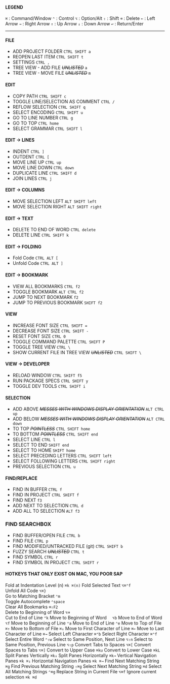 #### LEGEND

`⌘` : Command/Window
`⌃` : Control
`⌥` : Option/Alt
`⇧` : Shift
`⌫` : Delete
`←` : Left Arrow
`→` : Right Arrow
`↑` : Up Arrow
`↓` : Down Arrow
`↩` : Return/Enter

---


#### FILE
+ ADD PROJECT FOLDER                                   `CTRL SHIFT a`
+ REOPEN LAST ITEM                                        `CTRL SHIFT t`
+ SETTINGS                                                `CTRL ,`
+ TREE VIEW - ADD FILE	       *~~UNLISTED~~*    	                  	          `a`
+ TREE VIEW - MOVE FILE 	           *~~UNLISTED~~*	                  	          `m`

#### EDIT
+ COPY PATH                                               `CTRL SHIFT c`
+ TOGGLE LINE/SELECTION AS COMMENT                           `CTRL /`
+ REFLOW SELECTION                                           `CTRL SHIFT q`
+ SELECT ENCODING                                          `CTRL SHIFT u`
+ GO TO LINE NUMBER                                                `CTRL g`
+ GO TO TOP                                               `CTRL home`
+ SELECT GRAMMAR                                            `CTRL SHIFT l`

#### EDIT -> LINES
+ INDENT                                                            `CTRL ]`
+ OUTDENT                                                           `CTRL [`
+ MOVE LINE UP                                                        `CTRL up`
+ MOVE LINE DOWN                                                      `CTRL down`
+ DUPLICATE LINE                                          `CTRL SHIFT d`
+ JOIN LINES                                                `CTRL j`
#### EDIT -> COLUMNS
+ MOVE SELECTION LEFT                                       `ALT SHIFT left`
+ MOVE SELECTION RIGHT                                        `ALT SHIFT right`
#### EDIT -> TEXT
+ DELETE TO END OF WORD             	                  	`CTRL delete`
+ DELETE LINE                                             `CTRL SHIFT k`
#### EDIT -> FOLDING
+ Fold Code             	                  	            `CTRL ALT [`
+ Unfold Code             	                  	          `CTRL ALT ]`
#### EDIT -> BOOKMARK
+ VIEW ALL BOOKMARKS                                         `CTRL f2`
+ TOGGLE BOOKMARK                                        `ALT CTRL f2`
+ JUMP TO NEXT BOOKMARK                                    `f2`
+ JUMP TO PREVIOUS BOOKMARK                              `SHIFT f2`

#### VIEW
+ INCREASE FONT SIZE                                           `CTRL SHIFT =`
+ DECREASE FONT SIZE                                           `CTRL SHIFT -`
+ RESET FONT SIZE                                          `CTRL 0`
+ TOGGLE COMMAND PALETTE                                    `CTRL SHIFT P`
+ TOGGLE TREE VIEW                                           `CTRL \`
+ SHOW CURRENT FILE IN TREE VIEW *~~UNLISTED~~*            `CTRL SHIFT \`


#### VIEW -> DEVELOPER
+ RELOAD WINDOW                                          `CTRL SHIFT f5`
+ RUN PACKAGE SPECS                                          `CTRL SHIFT y`
+ TOGGLE DEV TOOLS                                           `CTRL SHIFT i`

#### SELECTION
+ ADD ABOVE   *~~MESSES WITH WINDOWS DISPLAY ORIENTATION~~*    `ALT CTRL up`
+ ADD BELOW  *~~MESSES WITH WINDOWS DISPLAY ORIENTATION~~*     `ALT CTRL down`
+ TO TOP       *~~POINTLESS~~*                            `CTRL SHIFT home`
+ TO BOTTOM                   *~~POINTLESS~~*             `CTRL SHIFT end`
+ SELECT LINE                                               `CTRL l`
+ SELECT TO END                                          `SHIFT end`
+ SELECT TO HOME                                          `SHIFT home`
+ SELECT PRECEDING LETTERS                                 `CTRL SHIFT left`
+ SELECT FOLLOWING LETTERS                                 `CTRL SHIFT right`
+ PREVIOUS SELECTION                                    `CTRL u`


#### FIND/REPLACE
+ FIND IN BUFFER                                          `CTRL f`
+ FIND IN PROJECT                                          `CTRL SHIFT f`
+ FIND NEXT                                          `f3`
+ ADD NEXT TO SELECTION                                          `CTRL d`
+ ADD ALL TO SELECTION                                          `ALT f3`
### FIND SEARCHBOX
+ FIND BUFFER/OPEN FILE                                          `CTRL b`
+ FIND FILE                                          `CTRL p`
+ FIND MODIFIED/UNTRACKED FILE (git)                           `CTRL SHIFT b`
+ FUZZY SEARCH      *~~UNLISTED~~*      	                       `CTRL t`
+ FIND SYMBOL             	                        `CTRL r`
+ FIND SYMBOL IN PROJECT                      `CTRL SHIFT r`





#### HOTKEYS THAT ONLY EXIST ON MAC, YOU POOR SAP
Fold at Indentation Level (n)                           `⌘k ⌘(n)`
Fold Selected Text             	                  	    `⌥⌘⌃f`    
Unfold All Code             	                  	      `⌥⌘}`    
Go to Matching Bracket             	                  	`⌃m`    
Toggle Autocomplete             	                  	  `⌃space`  
Clear All Bookmarks             	                      `⌘⇧F2`  
Delete to Beginning of Word             	              `⌥⌫`  
Cut to End of Line             	                  	    `⌃k`
Move to Beginning of Word             	                `  ⌥b`
Move to End of Word             	                  	  `⌥f`
Move to Beginning of Line             	                `⌃a`
Move to End of Line             	                  	  `⌃e`
Move to Top of File             	                      `⌘↑`
Move to Bottom of File             	                    `⌘↓`
Move to First Character of Line             	          `⌘←`
Move to Last Character of Line             	            `⌘→`
Select Left Character             	                    `⌘⌃b`
Select Right Character             	                    `⌘⌃f`
Select Entire Word             	                  	    `⌃⇧w`
Select to Same Position, Next Line	                    `⌥⇧n`
Select to Same Position, Previous Line	                `⌥⇧p`
Convert Tabs to Spaces             	                  	`⌥⌘[`
Convert Spaces to Tabs             	                  	`⌥⌘]`
Convert to Upper Case             	                    `⌘ku`
Convert to Lower Case             	                    `⌘kL`
Split Panes Vertically                                  `⌘k↓`
Split Panes Horizontally                                `⌘k→`
Vertical Navigation Panes                               `⌘k ⌘↓`
Horizontal Navigation Panes                             `⌘k ⌘→`
Find Next Matching String                               `⌘g`
Find Previous Matching String                           `⇧⌘g`
Select Next Matching String                             `⌘d`
Select All Matching Strings                             `⌃⌘g`
Replace String in Current File                          `⌥⌘f`
Ignore current selection                                `⌘k ⌘d`
